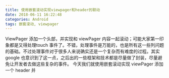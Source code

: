 ```yaml
---
title: 使用嵌套滚动实现viewpager和header的联动
date: 2018-06-11 16:22:48
categories: Android
tags: 嵌套滚动, viewpager
---
```

ViewPager 添加一个头部，并实现和 viewPager 内容一起滚动；可能大家第一印象都是又得处理touch 事件了。不错，处理事件是万能的，也是所有这一些列问题的基础。不过处理事件对于很多人来说确实还是一个复杂而有难度的过程。其实 google 也意识到了这一点，之后出的一些框架和技术都是尽量做了封装，尽量避免让开发者去做这些复杂的事件。
今天我们就使用嵌套滚动实现 viewPager 添加一个 header 并